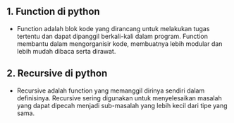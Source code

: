 ## 1. Function di python
- Function adalah blok kode yang dirancang untuk melakukan tugas tertentu dan dapat dipanggil berkali-kali dalam program. Function membantu dalam mengorganisir kode, membuatnya lebih modular dan lebih mudah dibaca serta dirawat.

## 2. Recursive di python
- Recursive adalah function yang memanggil dirinya sendiri dalam definisinya. Recursive sering digunakan untuk menyelesaikan masalah yang dapat dipecah menjadi sub-masalah yang lebih kecil dari tipe yang sama.